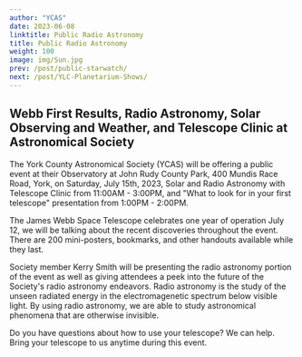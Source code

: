 ```yaml
---
author: "YCAS"
date: 2023-06-08
linktitle: Public Radio Astronomy
title: Public Radio Astronomy
weight: 100
image: img/Sun.jpg
prev: /post/public-starwatch/
next: /post/YLC-Planetarium-Shows/
---
```


## Webb First Results, Radio Astronomy, Solar Observing and Weather, and Telescope Clinic at Astronomical Society

The York County Astronomical Society (YCAS) will be offering a public event at their Observatory at John Rudy County Park, 400 Mundis Race Road, York, on Saturday, July 15th, 2023, Solar and Radio Astronomy with Telescope Clinic from 11:00AM - 3:00PM, and "What to look for in your first telescope" presentation from 1:00PM - 2:00PM.

The James Webb Space Telescope celebrates one year of operation July 12, we will be talking about the recent discoveries throughout the event. There are 200 mini-posters, bookmarks, and other handouts available while they last.

Society member Kerry Smith will be presenting the radio astronomy portion of the event as well as giving attendees a peek into the future of the Society's radio astronomy endeavors. Radio astronomy is the study of the unseen radiated energy in the electromagenetic spectrum below visible light. By using radio astronomy, we are able to study astronomical phenomena that are otherwise invisible.

Do you have questions about how to use your telescope? We can help. Bring your telescope to us anytime during this event.

